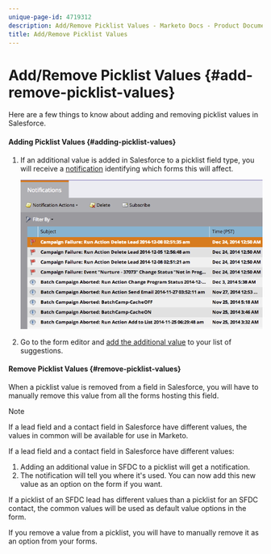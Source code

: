```yaml
---
unique-page-id: 4719312
description: Add/Remove Picklist Values - Marketo Docs - Product Documentation
title: Add/Remove Picklist Values
---
```


# Add/Remove Picklist Values {#add-remove-picklist-values}

Here are a few things to know about adding and removing picklist values in Salesforce.

#### Adding Picklist Values {#adding-picklist-values}

1. If an additional value is added in Salesforce to a picklist field type, you will receive a [notification](../../../product-docs/core-marketo-concepts/miscellaneous/understanding-notifications.md) identifying which forms this will affect.

   ![](assets/image2015-1-21-14-3a4-3a7.png)

1. Go to the form editor and [add the additional value](../../../product-docs/demand-generation/forms/form-actions/add-a-country-picklist-to-your-form.md) to your list of suggestions.

#### Remove Picklist Values {#remove-picklist-values}

When a picklist value is removed from a field in Salesforce, you will have to manually remove this value from all the forms hosting this field.

>[!NOTE]
>
>If a lead field and a contact field in Salesforce have different values, the values in common will be available for use in Marketo.

If a lead field and a contact field in Salesforce have different values:

1. Adding an additional value in SFDC to a picklist will get a notification. 
1. The notification will tell you where it's used. You can now add this new value as an option on the form if you want.

If a picklist of an SFDC lead has different values than a picklist for an SFDC contact, the common values will be used as default value options in the form.

If you remove a value from a picklist, you will have to manually remove it as an option from your forms.
